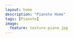 ```yaml
---
layout: home
description: "Pianote Home"
tags: [Pianote]
image:
  feature: texture-piano.jpg
---
```

